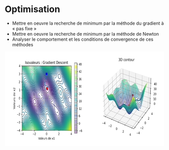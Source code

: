 # Optimisation

* Mettre en oeuvre la recherche de minimum par la méthode du gradient à « pas fixe »
* Mettre en oeuvre la recherche de minimum par la méthode de Newton
* Analyser le comportement et les conditions de convergence de ces méthodes

<img src="captures/Capture.PNG" width="600" height="300">
